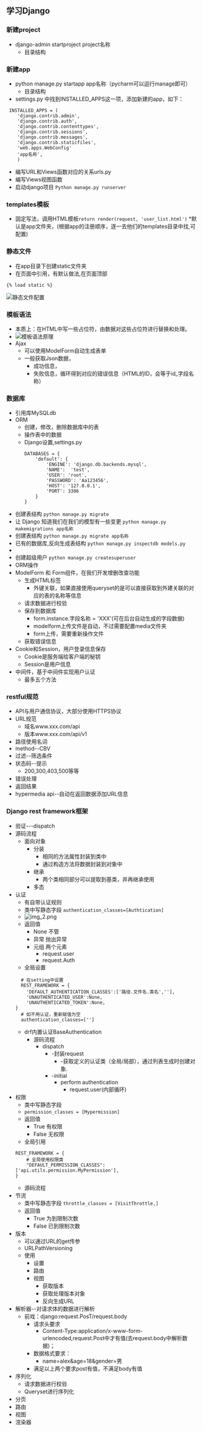 ## 学习Django
### 新建project
* django-admin startproject project名称
    * 目录结构
### 新建app
* python manage.py startapp app名称（pycharm可以运行manage即可）
  * 目录结构
* settings.py 中找到INSTALLED_APPS这一项，添加新建的app，如下：
```
 INSTALLED_APPS = (
    'django.contrib.admin',
    'django.contrib.auth',
    'django.contrib.contenttypes',
    'django.contrib.sessions',
    'django.contrib.messages',
    'django.contrib.staticfiles',
    'web.apps.WebConfig'
    'app名称',               
    )
```
* 编写URL和Views函数对应的关系urls.py
* 编写Views视图函数
* 启动django项目
  ```Python manage.py runserver ```
### templates模板
* 固定写法，调用HTML模板```return render(request, 'user_list.html')```
  *默认是app文件夹，(根据app的注册顺序，逐一去他们的templates目录中找,可配置)
### 静态文件
* 在app目录下创建static文件夹
* 在页面中引用，有默认做法,在页面顶部
```
{% load static %}
```

![静态文件配置](img.png)

### 模板语法
* 本质上：在HTML中写一些占位符，由数据对这些占位符进行替换和处理。
* ![模板语法原理](img_1.png)
* Ajax
  * 可以使用ModelForm自动生成表单
  * 一般获取Json数据，
    * 成功信息，
    * 失败信息，循环得到对应的错误信息（HTML的ID，会等于id_字段名称）
### 数据库
* 引用库MySQLdb
* ORM
  * 创建，修改，删除数据库中的表
  * 操作表中的数据
  * Django设置,settings.py
    ```
    DATABASES = {
        'default': {
            'ENGINE': 'django.db.backends.mysql',
            'NAME':  'test',
            'USER': 'root',
            'PASSWORD': 'Aa123456',
            'HOST': '127.0.0.1',
            'PORT': 3306
        }
    }
* 创建表结构
`python manage.py migrate`
* 让 Django 知道我们在我们的模型有一些变更
`python manage.py makemigrations app名称`
* 创建表结构
`python manage.py migrate app名称`
* 已有的数据库,反向生成表结构
`python manage.py inspectdb models.py`
* 
* 创建超级用户
`python manage.py createsuperuser`
* ORM操作
* ModelForm 和 Form组件，在我们开发增删改查功能
  * 生成HTML标签
    * 外键关联，如果直接使用queryset的是可以直接获取到外建关联的对应的表的名称等信息
  * 请求数据进行校验
  * 保存到数据库
    * form.instance.字段名称 = 'XXX'(可在后台自动生成的字段数据)
    * modelform上传文件是自动，不过需要配置media文件夹
    * form上传，需要重新操作文件
  * 获取错误信息
* Cookie和Session，用户登录信息保存
  * Cookie是服务端给客户端的秘钥
  * Session是用户信息
* 中间件，基于中间件实现用户认证
  * 最多五个方法


### restful规范
* API与用户通信协议，大部分使用HTTPS协议
* URL规范
  * 域名www.xxx.com/api
  * 版本www.xxx.com/api/v1
* 路径使用名词
* method--CBV
* 过滤--筛选条件
* 状态码--提示
  * 200,300,403,500等等
* 错误处理
* 返回结果
* hypermedia api--自动在返回数据添加URL信息

### Django rest framework框架
* 验证---dispatch
* 源码流程
  * 面向对象
    * 分装
      * 相同的方法属性封装到类中
      * 通过构造方法将数据封装到对象中
    * 继承
      * 两个类相同部分可以提取到基类，并再继承使用
    * 多态
* 认证
  * 有自带认证规则
  * 类中写静态字段
    `authentication_classes=[Authtication]`
  * ![img_2.png](img_2.png)
  * 返回值
    * None 不管
    * 异常 抛出异常
    * 元组 两个元素
      * request.user
      * request.Auth
  * 全局设置
  ```
    # 在setting中设置
    REST_FRAMEWORK = {
      'DEFAULT_AUTHENTICATION_CLASSES':['路径.文件名.类名',''],
      'UNAUTHENTICATED_USER':None,
      'UNAUTHENTICATED_TOKEN':None,
  }
    # 如不用认证，重新赋值为空
    authentication_classes=['']
  ```
  * drf内置认证BaseAuthentication
    * 源码流程 
      * dispatch
        * -封装request  
          * -获取定义的认证类（全局/局部），通过列表生成时创建对象. 
        * -initial 
          * perform authentication 
            * request.user(内部循环)
* 权限
  * 类中写静态字段
  * `permission_classes = [Mypermission]`
  * 返回值
    * True 有权限
    * False 无权限
  * 全局引用
  ```
  REST_FRAMEWORK = {
      # 全局使用权限类
      "DEFAULT_PERMISSION_CLASSES": ['api.utils.permission.MyPermission'],
  }
  ```
  * 源码流程
* 节流
  * 类中写静态字段
    `throttle_classes = [VisitThrottle,]`
  * 返回值
    * True 为到限制次数
    * False 已到限制次数
* 版本
  * 可以通过URL的get传参
  * URLPathVersioning
  * 使用
    * 设置
    * 路由
    * 视图
      * 获取版本
      * 获取处理版本对象
      * 反向生成URL
* 解析器--对请求体的数据进行解析
  * 前戏：django:request.PosT/request.body
    * 请求头要求
      * Content-Type:application/x-www-form-urlencoded,request.Post中才有值(去request.body中解析数据)；
    * 数据格式要求：
      * name=alex&age=18&gender=男
    * 满足以上两个要求post有值，不满足body有值
* 序列化
  * 请求数据进行校验
  * Queryset进行序列化
* 分页
* 路由
* 视图
* 渲染器